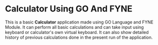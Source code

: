 # Calculator Using GO And FYNE

This is a basic **Calculator** application made using GO Language and FYNE Module. It can perform all basic calculations and can take input using keyboard or calculator's own virtual keyboard. It can also show detailed history of previous calculations done in the present run of the application.
